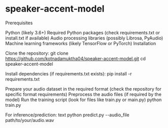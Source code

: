 # speaker-accent-model
Prerequisites

Python (likely 3.6+)
Required Python packages (check requirements.txt or install.txt if available)
Audio processing libraries (possibly Librosa, PyAudio)
Machine learning frameworks (likely TensorFlow or PyTorch)
Installation

Clone the repository:
git clone https://github.com/kotnadamuktha04/speaker-accent-model.git
cd speaker-accent-model

Install dependencies (if requirements.txt exists):
pip install -r requirements.txt

Prepare your audio dataset in the required format (check the repository for specific format requirements)
Preprocess the audio files (if required by the model)
Run the training script (look for files like train.py or main.py)
python train.py

For inference/prediction:
text
python predict.py --audio_file path/to/your/audio.wav
